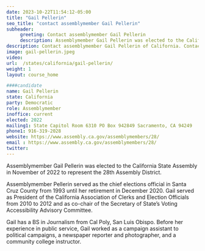 ```yaml
---
date: 2023-10-22T11:54:12-05:00
title: "Gail Pellerin"
seo_title: "contact assemblymember Gail Pellerin"
subheader:
     greeting: Contact assemblymember Gail Pellerin
     description: Assemblymember Gail Pellerin was elected to the California State Assembly in November of 2022 to represent the 28th Assembly District.
description: Contact assemblymember Gail Pellerin of California. Contact information for Gail Pellerin includes email address, phone number, and mailing address.
image: gail-pellerin.jpeg
video:
url:  /states/california/gail-pellerin/
weight: 1
layout: course_home

####candidate
name: Gail Pellerin
state: California
party: Democratic
role: Assemblymember
inoffice: current
elected: 2022
mailing1: State Capitol Room 6310 PO Box 942849 Sacramento, CA 94249
phone1: 916-319-2028
website: https://www.assembly.ca.gov/assemblymembers/28/
email : https://www.assembly.ca.gov/assemblymembers/28/
twitter:
---
```


Assemblymember Gail Pellerin was elected to the California State Assembly in November of 2022 to represent the 28th Assembly District.

Assemblymember Pellerin served as the chief elections official in Santa Cruz County from 1993 until her retirement in December 2020. Gail served as President of the California Association of Clerks and Election Officials from 2010 to 2012 and as co-chair of the Secretary of State’s Voting Accessibility Advisory Committee.

Gail has a BS in Journalism from Cal Poly, San Luis Obispo. Before her experience in public service, Gail worked as a campaign assistant to political campaigns, a newspaper reporter and photographer, and a community college instructor.
